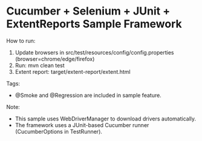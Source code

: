 Cucumber + Selenium + JUnit + ExtentReports Sample Framework
==========================================================

How to run:
1. Update browsers in src/test/resources/config/config.properties (browser=chrome/edge/firefox)
2. Run: mvn clean test
3. Extent report: target/extent-report/extent.html

Tags:
- @Smoke and @Regression are included in sample feature.

Note:
- This sample uses WebDriverManager to download drivers automatically.
- The framework uses a JUnit-based Cucumber runner (CucumberOptions in TestRunner).
